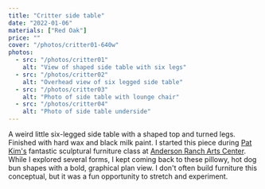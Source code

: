 ```yaml
---
title: "Critter side table"
date: "2022-01-06"
materials: ["Red Oak"]
price: ""
cover: "/photos/critter01-640w"
photos:
  - src: "/photos/critter01"
    alt: "View of shaped side table with six legs"
  - src: "/photos/critter02"
    alt: "Overhead view of six legged side table"
  - src: "/photos/critter03"
    alt: "Photo of side table with lounge chair"
  - src: "/photos/critter04"
    alt: "Photo of side table underside"
---
```


A weird little six-legged side table with a shaped top and turned legs. Finished with hard wax and black milk paint. I started this piece during [Pat Kim's](https://www.patkimdesign.com/) fantastic sculptural furniture class at [Anderson Ranch Arts Center](https://www.andersonranch.org/). While I explored several forms, I kept coming back to these pillowy, hot dog bun shapes with a bold, graphical plan view. I don't often build furniture this conceptual, but it was a fun opportunity to stretch and experiment.
